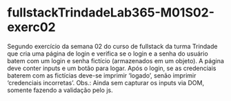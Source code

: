 ﻿# fullstackTrindadeLab365-M01S02-exerc02
Segundo exercício da semana 02 do curso de fullstack da turma Trindade que cria uma página de login e verifica se o login e a senha do usuário batem com um login e senha fictício (armazenados em um objeto). A página deve conter inputs e um botão para logar. Após o login, se as credenciais baterem com as fictícias deve-se imprimir ‘logado’, senão imprimir ‘credenciais incorretas’. Obs.: Ainda sem capturar os inputs via DOM, somente fazendo a validação pelo js.
